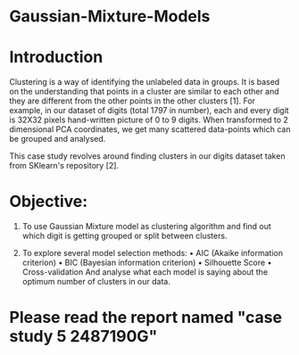 # Gaussian-Mixture-Models
# Introduction

Clustering is a way of identifying the unlabeled data in groups. It is based on the understanding that points in a cluster are similar to each other and they are different from the other points in the other clusters [1]. For example, in our dataset of digits (total 1797 in number), each and every digit is 32X32 pixels hand-written picture of 0 to 9 digits. When transformed to 2 dimensional PCA coordinates, we get many scattered data-points which can be grouped and analysed. 

This case study revolves around finding clusters in our digits dataset taken from SKlearn's repository [2]. 

# Objective: 

1.	To use Gaussian Mixture model as clustering algorithm and find out which digit is getting grouped or split between clusters.

2.	To explore several model selection methods: 
•	AIC (Akaike information criterion)
•	BIC (Bayesian information criterion)
•	Silhouette Score
•	Cross-validation
	And analyse what each model is saying about the optimum number of clusters in our data.


# Please read the report named "case study 5 2487190G"
